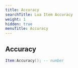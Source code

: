 ```yaml
---
title: Accuracy
searchTitle: Lua Item Accuracy
weight: 1
hidden: true
menuTitle: Accuracy
---
```

## Accuracy
```lua
Item:Accuracy(); -- number
```